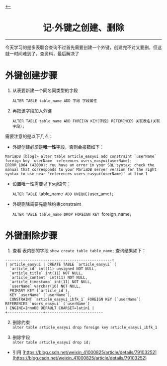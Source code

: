[<--](https://6ziliuliu.github.io/whatwhyhow.github.io/mysql)
# <center>记·外键之创建、删除</center>
---
今天学习的是多表联合查询不过首先需要创建一个外键，创建完不对又要删，但这就一时间难到了，查资料，最后解决了
# **外键创建步骤**

1. 从表要新建一个同名同类型的字段

    `ALTER TABLE table_name ADD 字段 字段属性`

2. 再把该字段加入外键

    `ALTER TABLE table_name ADD FOREIGN KEY(字段) REFERENCES 关联表名(关联字段);`


需要注意的是以下几点：
- 外键创建必须是**唯一性**字段，否则会报错如下：
```
MariaDB [blog]> alter table article_easyui add constraint `userName` foreign key `userName` references users_easyui(userName);
ERROR 1064 (42000): You have an error in your SQL syntax; check the manual that corresponds to your MariaDB server version for the right syntax to use near 'references users_easyui(userName)' at line 1
```

- 设置唯一性需要以下sql语句：

	`ALTER TABLE `table_name` ADD UNIQUE(`user_ame`);`
- 外键删除需要先删除约束constraint

    `ALTER TABLE table_name DROP FOREIGN KEY `foreign_name`;`



# **外键删除步骤**

1. 查看 表内部的字段
`show create table table_name;`
查询结果如下：
```
------------------------------------------------+
| article_easyui | CREATE TABLE `article_easyui` (
  `article_id` int(11) unsigned NOT NULL,
  `article_title` int(11) NOT NULL,
  `article_content` int(11) NOT NULL,
  `article_timestamp` int(11) NOT NULL,
  `userName` varchar(16) NOT NULL,
  PRIMARY KEY (`article_id`),
  KEY `userName` (`userName`),
  CONSTRAINT `article_easyui_ibfk_1` FOREIGN KEY (`userName`) REFERENCES `users_easyui` (`userName`)
) ENGINE=InnoDB DEFAULT CHARSET=latin1 |
+----------------+--------------------------
```
2. 删除约束</br>
`alter table article_easyui drop foreign key article_easyui_ibfk_1`

3. 删除字段</br>
`alter table article_easyui drop id;`

- 引用 [https://blog.csdn.net/weixin_41000825/article/details/79103252](https://blog.csdn.net/weixin_41000825/article/details/79103252)
